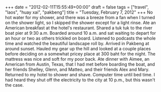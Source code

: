 +++
date = "2012-02-11T15:55:49+00:00"
draft = false
tags = ["travel", "laos", "huay xai", "pakbeng"]
title = "Tuesday, February 7, 2012"
+++
No hot water for my shower, and there was a breeze from a fan when I turned on the shower light, so I skipped the shower except for a light rinse. Ate an American breakfast at the hotel's restaurant. Shared a tuk tuk to the river boat pier at 9:30 a.m. Boarded around 10 a.m. and sat waiting to depart for an hour or two as others trickled on board. Listened to podcasts the whole time and watched the beautiful landscape roll by. Arrived in Pakbeng at around sunset. Hauled my gear up the hill and looked at a couple places before deciding on a somewhat pricey place at 300 baht for the night. The mattress was nice and soft for my poor back. Ate dinner with Aimee, an American from Austin, Texas, that I had met before boarding the boat, and her friends Shelley, Glenn, and Matteo, and their friends Alex and Mary. Returned to my hotel to shower and shave. Computer time until bed time. I had heard they shut off the electricity to the city at 10 p.m., but this wasn't the case.

